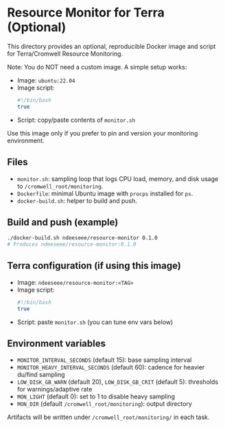 # Resource Monitor for Terra (Optional)

This directory provides an optional, reproducible Docker image and script for Terra/Cromwell Resource Monitoring.

Note: You do NOT need a custom image. A simple setup works:
- Image: `ubuntu:22.04`
- Image script:
  ```bash
  #!/bin/bash
  true
  ```
- Script: copy/paste contents of `monitor.sh`

Use this image only if you prefer to pin and version your monitoring environment.

## Files
- `monitor.sh`: sampling loop that logs CPU load, memory, and disk usage to `/cromwell_root/monitoring`.
- `Dockerfile`: minimal Ubuntu image with `procps` installed for `ps`.
- `docker-build.sh`: helper to build and push.

## Build and push (example)
```bash
./docker-build.sh ndeeseee/resource-monitor 0.1.0
# Produces ndeeseee/resource-monitor:0.1.0
```

## Terra configuration (if using this image)
- Image: `ndeeseee/resource-monitor:<TAG>`
- Image script:
  ```bash
  #!/bin/bash
  true
  ```
- Script: paste `monitor.sh` (you can tune env vars below)

## Environment variables
- `MONITOR_INTERVAL_SECONDS` (default 15): base sampling interval
- `MONITOR_HEAVY_INTERVAL_SECONDS` (default 60): cadence for heavier du/find sampling
- `LOW_DISK_GB_WARN` (default 20), `LOW_DISK_GB_CRIT` (default 5): thresholds for warnings/adaptive rate
- `MON_LIGHT` (default 0): set to 1 to disable heavy sampling
- `MON_DIR` (default `/cromwell_root/monitoring`): output directory

Artifacts will be written under `/cromwell_root/monitoring/` in each task.
